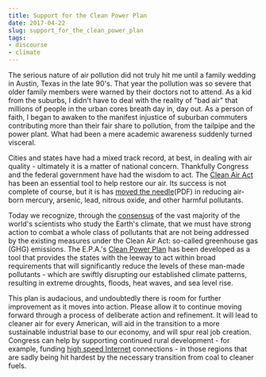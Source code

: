 ```yaml
---
title: Support for the Clean Power Plan
date: 2017-04-22
slug: support_for_the_clean_power_plan
tags:
- discourse
- climate
---
```


The serious nature of air pollution did not truly hit me until a family wedding
in Austin, Texas in the late 90's. That year the pollution was so severe that
older family members were warned by their doctors not to attend. As a kid from
the suburbs, I didn't have to deal with the reality of "bad air" that millions
of people in the urban cores breath day in, day out. As a person of faith, I
began to awaken to the manifest injustice of suburban commuters contributing
more than their fair share to pollution, from the tailpipe and the power plant.
What had been a mere academic awareness suddenly turned visceral.

<!-- truncate -->

Cities and states have had a mixed track record, at best, in dealing with air
quality - ultimately it is a matter of national concern. Thankfully Congress and
the federal government have had the wisdom to act. The [Clean Air
Act](https://www.epa.gov/laws-regulations/summary-clean-air-act) has been an
essential tool to help restore our air. Its success is not complete of course,
but it is has [moved the
needle](https://www.nrdc.org/sites/default/files/cleanairactsuccess.pdf)(PDF) in
reducing air-born mercury, arsenic, lead, nitrous oxide, and other harmful
pollutants.

Today we recognize, through the [consensus](https://climate.nasa.gov/evidence/)
of the vast majority of the world's scientists who study the Earth's climate,
that we must have strong action to combat a whole class of pollutants that are
not being addressed by the existing measures under the Clean Air Act: so-called
greenhouse gas (GHG) emissions. The E.P.A.'s [Clean Power
Plan](http://www.ucsusa.org/our-work/global-warming/reduce-emissions/what-is-the-clean-power-plan#!)
has been developed as a tool that provides the states with the leeway to act
within broad requirements that will significantly reduce the levels of these
man-made pollutants - which are swiftly disrupting our established climate
patterns, resulting in extreme droughts, floods, heat waves, and sea level rise.

This plan is audacious, and undoubtedly there is room for further improvement as
it moves into action. Please allow it to continue moving forward through a
process of deliberate action and refinement. It will lead to cleaner air for
every American, will aid in the transition to a more sustainable industrial base
to our economy, and will spur real job creation.  Congress can help by
supporting continued rural development - for example, funding [high speed
Internet](https://www.theguardian.com/us-news/2017/apr/21/tech-industry-coding-kentucky-hillbillies)
connections - in those regions that are sadly being hit hardest by the necessary
transition from coal to cleaner fuels.
